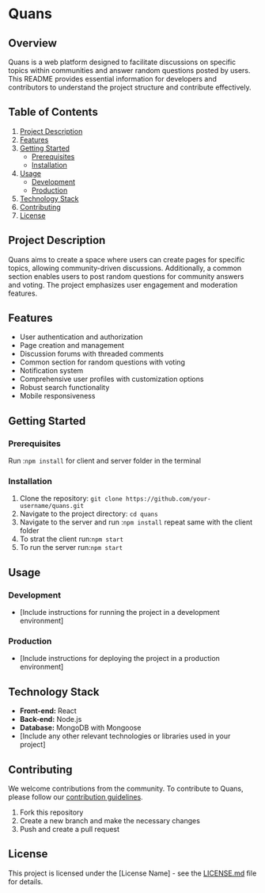 # Quans

## Overview
Quans is a web platform designed to facilitate discussions on specific topics within communities and answer random questions posted by users. This README provides essential information for developers and contributors to understand the project structure and contribute effectively.

## Table of Contents
1. [Project Description](#project-description)
2. [Features](#features)
3. [Getting Started](#getting-started)
   - [Prerequisites](#prerequisites)
   - [Installation](#installation)
4. [Usage](#usage)
   - [Development](#development)
   - [Production](#production)
5. [Technology Stack](#technology-stack)
6. [Contributing](#contributing)
7. [License](#license)

## Project Description
Quans aims to create a space where users can create pages for specific topics, allowing community-driven discussions. Additionally, a common section enables users to post random questions for community answers and voting. The project emphasizes user engagement and moderation features.

## Features
- User authentication and authorization
- Page creation and management
- Discussion forums with threaded comments
- Common section for random questions with voting
- Notification system
- Comprehensive user profiles with customization options
- Robust search functionality
- Mobile responsiveness

## Getting Started
### Prerequisites
Run :`npm install` for client and server folder in the terminal

### Installation
1. Clone the repository: `git clone https://github.com/your-username/quans.git`
2. Navigate to the project directory: `cd quans`
3. Navigate to the server and run :`npm install` repeat same with the client folder
4. To strat the client run:`npm start`
5. To run the server run:`npm start`

## Usage
### Development
- [Include instructions for running the project in a development environment]

### Production
- [Include instructions for deploying the project in a production environment]

## Technology Stack
- **Front-end:** React
- **Back-end:** Node.js
- **Database:** MongoDB with Mongoose
- [Include any other relevant technologies or libraries used in your project]

## Contributing
We welcome contributions from the community. To contribute to Quans, please follow our [contribution guidelines](CONTRIBUTING.md).
1. Fork this repository
2. Create a new branch and make the necessary changes
3. Push and create a pull request

## License
This project is licensed under the [License Name] - see the [LICENSE.md](LICENSE.md) file for details.

